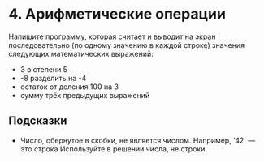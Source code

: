 # 4. Арифметические операции
Напишите программу, которая считает и выводит на экран последовательно (по одному значению в каждой строке) значения следующих математических выражений:
* 3 в степени 5
* -8 разделить на -4
* остаток от деления 100 на 3
* сумму трёх предыдущих выражений

## Подсказки
* Число, обернутое в скобки, не является числом. Например, '42' — это строка Используйте в решении числа, не строки.
